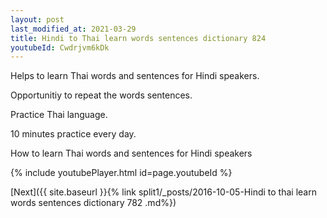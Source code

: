 ```yaml
---
layout: post
last_modified_at: 2021-03-29
title: Hindi to Thai learn words sentences dictionary 824 
youtubeId: Cwdrjvm6kDk
---
```

 
 
Helps to learn Thai words and sentences for Hindi speakers.

Opportunitiy to repeat the words sentences. 

Practice Thai language. 
 
10 minutes practice every day. 
 
How to learn Thai words and sentences for Hindi speakers 
 
{% include youtubePlayer.html id=page.youtubeId %}
 
 
[Next]({{ site.baseurl }}{% link  split1/_posts/2016-10-05-Hindi to thai learn words sentences dictionary 782 .md%})
 
